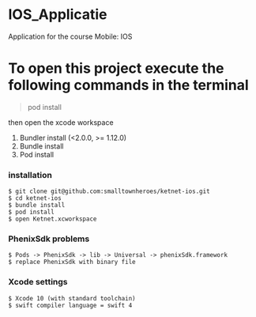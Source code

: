 # IOS_Applicatie
Application for the course Mobile: IOS

# To open this project execute the following commands in the terminal

  > pod install

then open the xcode workspace

1. Bundler install (<2.0.0, >= 1.12.0)
2. Bundle install
3. Pod install


### installation

```
$ git clone git@github.com:smalltownheroes/ketnet-ios.git
$ cd ketnet-ios
$ bundle install
$ pod install
$ open Ketnet.xcworkspace
```

### PhenixSdk problems
```
$ Pods -> PhenixSdk -> lib -> Universal -> phenixSdk.framework 
$ replace PhenixSdk with binary file
```
### Xcode settings
```
$ Xcode 10 (with standard toolchain)
$ swift compiler language = swift 4
``` 
